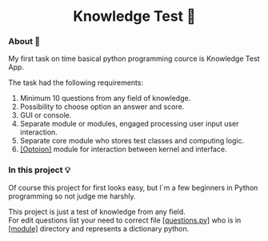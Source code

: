 <h1 align="center">Knowledge Test &#127919;</h1> 

<h3>About &#129488;</h3>
<p> My first task on time basical python programming cource is Knowledge Test App.</p>

<p>The task had the following requirements:</p>
<ol>
 <li>Minimum 10 questions from any field of knowledge.</li>
 <li>Possibility to choose option an answer and score.</li>
 <li>GUI or console.</li>
 <li>Separate module or modules, engaged processing user input user interaction.</li>
 <li>Separate core module who stores test classes and computing logic.</li>
 <li><u>[Optoion]</u> module for interaction between kernel and interface.</li>
</ol>

<h3>In this project &#128161;</h3>
<span>
<p>Of course this project for first looks easy, but I`m a few beginners in Python programming so not judge me harshly.<p>   
<p>This project is just a test of knowledge from any field.<br> 
For edit questions list your need to correct file <u>[questions.py]</u> who is in <u>[module]</u> directory and represents a dictionary python.</p>
</span>
